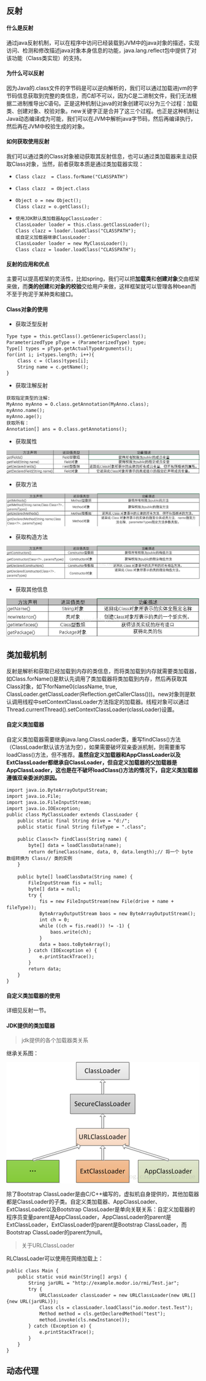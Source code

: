 ## 反射

#### 什么是反射

通过java反射机制，可以在程序中访问已经装载到JVM中的java对象的描述，实现访问、检测和修改描述java对象本身信息的功能，java.lang.reflect包中提供了对该功能（Class类实现）的支持。

#### 为什么可以反射

因为Java的.class文件的字节码是可以逆向解析的，我们可以通过加载进jvm的字节码信息获取到完整的类信息，而C却不可以，因为C是二进制文件，我们无法根据二进制推导出C语句。正是这种机制让java的对象创建可以分为三个过程：加载类、创建对象、校验对象。new关键字正是合并了这三个过程。也正是这种机制让Java动态编译成为可能，我们可以在JVM中解析java字节码，然后再编译执行，然后再在JVM中校验生成的对象。

#### 如何获取使用反射

我们可以通过类的Class对象被动获取其反射信息，也可以通过类加载器来主动获取Class对象，当然，前者获取本质是通过类加载器实现：

* ```
  Class clazz  = Class.forName("CLASSPATH")
  ```
* ```
  Class clazz  = Object.class
  ```
* ```
  Object o = new Object();
  Class clazz = o.getClass();
  ```
* ```
  使用JDK默认类加载器AppClassLoader：
  ClassLoader loader = this.class.getClassLoader();
  Class clazz = loader.loadClass("CLASSPATH");
  或自定义加载器继承ClassLoader：
  ClassLoader loader = new MyClassLoader();
  Class clazz = loader.loadClass("CLASSPATH");
  ```

#### 反射的应用和优点

主要可以提高框架的灵活性，比如spring，我们可以把**加载类**和**创建对象**交由框架来做，而**类的创建**和**对象的校验**交给用户来做，这样框架就可以管理各种bean而不至于拘泥于某种类和接口。

#### Class对象的使用

* 获取泛型反射

```
Type type = this.getClass().getGenericSuperclass();
ParameterizedType pType = (ParameterizedType) type;
Type[] types = pType.getActualTypeArguments();
for(int i; i<types.length; i++){
    Class c = (Class)types[i];
    String name = c.getName();
}
```

* 获取注解反射

```
获取指定类型的注解:
MyAnno myAnno = O.class.getAnnotation(MyAnno.class);
myAnno.name();
myAnno.age();
获取所有：
Annotation[] ans = O.class.getAnnotations();
```

* 获取属性

![](/assets/attr.jpg)

* 获取方法

![](/assets/getmethod.jpg)

* 获取构造方法

![](/assets/getCons.jpg)

* 获取其他信息

![](/assets/getother.jpg)

## 类加载机制

反射是解析和获取已经加载到内存的类信息，而将类加载到内存就需要类加载器，如Class.forName\(\)是默认先调用了类加载器将类加载到内存，然后再获取其Class对象，如下forName0\(className, true, ClassLoader.getClassLoader\(Reflection.getCallerClass\(\)\)\)。new对象则是默认调用线程中setContextClassLoader方法指定的加载器。线程对象可以通过Thread.currentThread\(\).setContextClassLoader\(classLoader\)设置。

#### 自定义类加载器

自定义类加载器需要继承java.lang.ClassLoader类，重写findClass\(\)方法（ClassLoader默认该方法为空），如果需要破坏双亲委派机制，则需要重写loadClass\(\)方法，但不推荐。**虽然自定义加载器和AppClassLoader以及ExtClassLoader都继承自ClassLoader，但自定义加载器的父加载器是AppClassLoader，这也是在不破坏loadClass\(\)方法的情况下，自定义类加载器遵循双亲委派的原因。**

```
import java.io.ByteArrayOutputStream;
import java.io.File;
import java.io.FileInputStream;
import java.io.IOException;
public class MyClassLoader extends ClassLoader {
    public static final String drive = "d:/";
    public static final String fileType = ".class";

    public Class<?> findClass(String name) {
        byte[] data = loadClassData(name);
        return defineClass(name, data, 0, data.length);// 将一个 byte 数组转换为 Class// 类的实例
    }

    public byte[] loadClassData(String name) {
        FileInputStream fis = null;
        byte[] data = null;
        try {
            fis = new FileInputStream(new File(drive + name + fileType));
            ByteArrayOutputStream baos = new ByteArrayOutputStream();
            int ch = 0;
            while ((ch = fis.read()) != -1) {
                baos.write(ch);
            }
            data = baos.toByteArray();
        } catch (IOException e) {
            e.printStackTrace();
        }
        return data;
    }
}
```

#### 自定义类加载器的使用

详细见反射一节。

#### JDK提供的类加载器

> jdk提供的各个加载器类关系

继承关系图：

![](/assets/classloader.png)

除了Bootstrap ClassLoader是由C/C++编写的，虚拟机自身提供的，其他加载器都是ClassLoader的子类。自定义类加载器、AppClassLoader、ExtClassLoader以及Bootstrap ClassLoader是单向关联关系：自定义加载器的程序员变量parent是AppClassLoader，AppClassLoader的parent是ExtClassLoader，ExtClassLoader的parent是Bootstrap ClassLoader，而Bootstrap ClassLoader的parent为null。

> 关于URLClassLoader

RLClassLoader可以使用在网络加载上：

```
public class Main {
    public static void main(String[] args) {
        String jarURL = "http://example.modor.io/rmi/Test.jar";
        try {
            URLClassLoader classLoader = new URLClassLoader(new URL[]{new URL(jarURL)});
            Class cls = classLoader.loadClass("io.modor.test.Test");
            Method method = cls.getDeclaredMethod("test");
            method.invoke(cls.newInstance());
        } catch (Exception e) {
            e.printStackTrace();
        }
    }
}
```

## 动态代理





